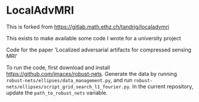 # LocalAdvMRI

This is forked from https://gitlab.math.ethz.ch/tandrig/localadvmri

This exists to make available some code I wrote for a university project

Code for the paper 'Localized adversarial artifacts for compressed sensing MRI'

To run the code, first download and install https://github.com/jmaces/robust-nets.
Generate the data by running `robust-nets/ellipses/data_management.py`, and run `robust-nets/ellipses/script_grid_search_l1_fourier.py`.
In the current repository, update the `path_to_robust_nets` variable.


